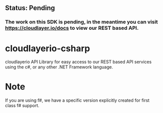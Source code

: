 ## Status: Pending
### The work on this SDK is pending, in the meantime you can visit https://cloudlayer.io/docs to view our REST based API.

# cloudlayerio-csharp
cloudlayerio API Library for easy access to our REST based API services using the c#, or any other .NET Framework language.

# Note
If you are using f#, we have a specific version explicitly created for first class f# support.
